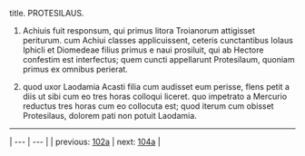 title. PROTESILAUS.



1. Achiuis fuit responsum, qui primus litora Troianorum attigisset periturum. cum Achiui classes applicuissent, ceteris cunctantibus Iolaus Iphicli et Diomedeae filius primus e naui prosiluit, qui ab Hectore confestim est interfectus; quem cuncti appellarunt Protesilaum, quoniam primus ex omnibus perierat.



2. quod uxor Laodamia Acasti filia cum audisset eum perisse, flens petit a diis ut sibi cum eo tres horas colloqui liceret. quo impetrato a Mercurio reductus tres horas cum eo collocuta est; quod iterum cum obisset Protesilaus, dolorem pati non potuit Laodamia.



---

| --- | --- |
| previous: [102a](../102a/) | next: [104a](../104a/) |